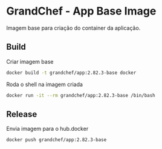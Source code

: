 # GrandChef - App Base Image
Imagem base para criação do container da aplicação.

## Build

Criar imagem base
```sh
docker build -t grandchef/app:2.82.3-base docker
```

Roda o shell na imagem criada
```sh
docker run -it --rm grandchef/app:2.82.3-base /bin/bash
```

## Release

Envia imagem para o hub.docker
```sh
docker push grandchef/app:2.82.3-base
```
